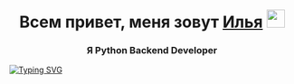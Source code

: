 <h1 align="center">Всем привет, меня зовут <a href="#" target="_blank">Илья</a> 
<img src="https://github.com/blackcater/blackcater/raw/main/images/Hi.gif" height="32"/></h1>
<h3 align="center"> Я Python Backend Developer </h3>
<a href="https://git.io/typing-svg"><img src="https://readme-typing-svg.herokuapp.com?font=Apple+system&size=19&duration=4000&pause=1000&color=FFFFFF&random=false&width=435&lines=%D0%97%D0%B0%D0%B4%D0%B0%D0%B2%D0%B0%D0%B9%D1%82%D0%B5+%D0%B2%D0%BE%D0%BF%D1%80%D0%BE%D1%81%D1%8B..." alt="Typing SVG" /></a>
